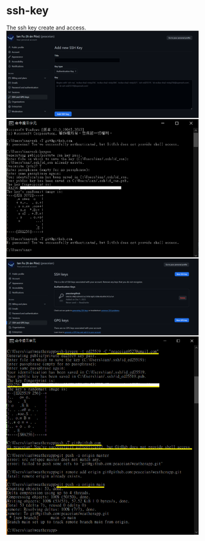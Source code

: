 # ssh-key
The ssh key create and access.
![image](https://github.com/peaceian/ssh-key/blob/main/githubsshkey.png)
![image](https://github.com/peaceian/ssh-key/blob/main/githubsshkeycmd.png)
![image](https://github.com/peaceian/ssh-key/blob/main/githubsshkeyfinish.png)
![image](https://github.com/peaceian/ssh-key/blob/main/sshkeyed25519.png)
